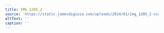 ```yaml
---
title: IMG_1205_2
source: 'https://static.jamesdigioia.com/uploads/2014/01/img_1205_2-scaled.jpg'
altText: ''
caption: ''
---
```


